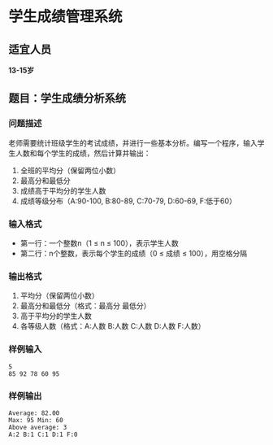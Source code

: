 # 学生成绩管理系统

## 适宜人员

**13-15岁**

## 题目：学生成绩分析系统

### 问题描述
老师需要统计班级学生的考试成绩，并进行一些基本分析。编写一个程序，输入学生人数和每个学生的成绩，然后计算并输出：
1. 全班的平均分（保留两位小数）
2. 最高分和最低分
3. 成绩高于平均分的学生人数
4. 成绩等级分布（A:90-100, B:80-89, C:70-79, D:60-69, F:低于60）

### 输入格式
- 第一行：一个整数n（1 ≤ n ≤ 100），表示学生人数
- 第二行：n个整数，表示每个学生的成绩（0 ≤ 成绩 ≤ 100），用空格分隔

### 输出格式
1. 平均分（保留两位小数）
2. 最高分和最低分（格式：最高分 最低分）
3. 高于平均分的学生人数
4. 各等级人数（格式：A:人数 B:人数 C:人数 D:人数 F:人数）

### 样例输入
```
5
85 92 78 60 95
```

### 样例输出
```
Average: 82.00
Max: 95 Min: 60
Above average: 3
A:2 B:1 C:1 D:1 F:0
```